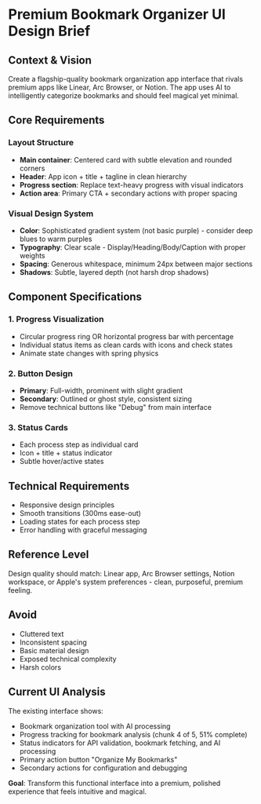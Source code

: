 # Premium Bookmark Organizer UI Design Brief

## Context & Vision
Create a flagship-quality bookmark organization app interface that rivals premium apps like Linear, Arc Browser, or Notion. The app uses AI to intelligently categorize bookmarks and should feel magical yet minimal.

## Core Requirements

### Layout Structure
- **Main container**: Centered card with subtle elevation and rounded corners
- **Header**: App icon + title + tagline in clean hierarchy  
- **Progress section**: Replace text-heavy progress with visual indicators
- **Action area**: Primary CTA + secondary actions with proper spacing

### Visual Design System
- **Color**: Sophisticated gradient system (not basic purple) - consider deep blues to warm purples
- **Typography**: Clear scale - Display/Heading/Body/Caption with proper weights
- **Spacing**: Generous whitespace, minimum 24px between major sections
- **Shadows**: Subtle, layered depth (not harsh drop shadows)

## Component Specifications

### 1. Progress Visualization
- Circular progress ring OR horizontal progress bar with percentage
- Individual status items as clean cards with icons and check states
- Animate state changes with spring physics

### 2. Button Design
- **Primary**: Full-width, prominent with slight gradient
- **Secondary**: Outlined or ghost style, consistent sizing
- Remove technical buttons like "Debug" from main interface

### 3. Status Cards
- Each process step as individual card
- Icon + title + status indicator
- Subtle hover/active states

## Technical Requirements
- Responsive design principles
- Smooth transitions (300ms ease-out)
- Loading states for each process step
- Error handling with graceful messaging

## Reference Level
Design quality should match: Linear app, Arc Browser settings, Notion workspace, or Apple's system preferences - clean, purposeful, premium feeling.

## Avoid
- Cluttered text
- Inconsistent spacing
- Basic material design
- Exposed technical complexity
- Harsh colors

## Current UI Analysis
The existing interface shows:
- Bookmark organization tool with AI processing
- Progress tracking for bookmark analysis (chunk 4 of 5, 51% complete)
- Status indicators for API validation, bookmark fetching, and AI processing
- Primary action button "Organize My Bookmarks"
- Secondary actions for configuration and debugging

**Goal**: Transform this functional interface into a premium, polished experience that feels intuitive and magical.
